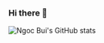 ### Hi there 👋

![Ngoc Bui's GitHub stats](https://github-readme-stats.vercel.app/api?username=ngocjr7&show_icons=true&theme=tokyonight)

<!--
**ngocjr7/ngocjr7** is a ✨ _special_ ✨ repository because its `README.md` (this file) appears on your GitHub profile.

Here are some ideas to get you started:

- 🔭 I’m currently working on ...
- 🌱 I’m currently learning ...
- 👯 I’m looking to collaborate on ...
- 🤔 I’m looking for help with ...
- 💬 Ask me about ...
- 📫 How to reach me: ...
- 😄 Pronouns: ...
- ⚡ Fun fact: ...
-->
